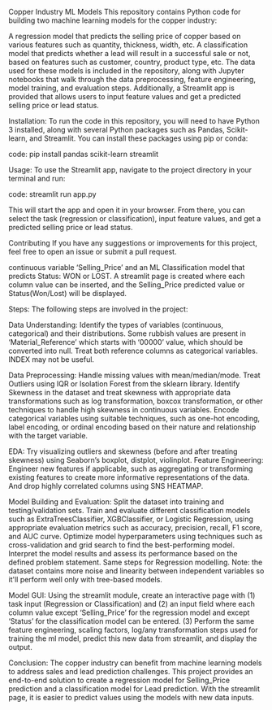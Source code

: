 Copper Industry ML Models
This repository contains Python code for building two machine learning models for the copper industry:


A regression model that predicts the selling price of copper based on various features such as quantity, thickness, width, etc.
A classification model that predicts whether a lead will result in a successful sale or not, based on features such as customer, country, product type, etc.
The data used for these models is included in the repository, along with Jupyter notebooks that walk through the data preprocessing, feature engineering, model training, and evaluation steps. Additionally, a Streamlit app is provided that allows users to input feature values and get a predicted selling price or lead status.

Installation:
To run the code in this repository, you will need to have Python 3 installed, along with several Python packages such as Pandas, Scikit-learn, and Streamlit. You can install these packages using pip or conda:

code:
pip install pandas scikit-learn streamlit

Usage:
To use the Streamlit app, navigate to the project directory in your terminal and run:


code:
streamlit run app.py

This will start the app and open it in your browser. From there, you can select the task (regression or classification), input feature values, and get a predicted selling price or lead status.

Contributing
If you have any suggestions or improvements for this project, feel free to open an issue or submit a pull request.

 continuous variable ‘Selling_Price’ and an ML Classification model that predicts Status: WON or LOST. A streamlit page is created where each column value can be inserted, and the Selling_Price predicted value or Status(Won/Lost) will be displayed.

Steps:
The following steps are involved in the project:

Data Understanding:
Identify the types of variables (continuous, categorical) and their distributions. Some rubbish values are present in ‘Material_Reference’ which starts with ‘00000’ value, which should be converted into null. Treat both reference columns as categorical variables. INDEX may not be useful.

Data Preprocessing:
Handle missing values with mean/median/mode. Treat Outliers using IQR or Isolation Forest from the sklearn library. Identify Skewness in the dataset and treat skewness with appropriate data transformations such as log transformation, boxcox transformation, or other techniques to handle high skewness in continuous variables. Encode categorical variables using suitable techniques, such as one-hot encoding, label encoding, or ordinal encoding based on their nature and relationship with the target variable.

EDA:
Try visualizing outliers and skewness (before and after treating skewness) using Seaborn’s boxplot, distplot, violinplot. Feature Engineering: Engineer new features if applicable, such as aggregating or transforming existing features to create more informative representations of the data. And drop highly correlated columns using SNS HEATMAP.

Model Building and Evaluation:
Split the dataset into training and testing/validation sets. Train and evaluate different classification models such as ExtraTreesClassifier, XGBClassifier, or Logistic Regression, using appropriate evaluation metrics such as accuracy, precision, recall, F1 score, and AUC curve. Optimize model hyperparameters using techniques such as cross-validation and grid search to find the best-performing model. Interpret the model results and assess its performance based on the defined problem statement. Same steps for Regression modelling. Note: the dataset contains more noise and linearity between independent variables so it'll perform well only with tree-based models.

Model GUI:
Using the streamlit module, create an interactive page with (1) task input (Regression or Classification) and (2) an input field where each column value except ‘Selling_Price’ for the regression model and except ‘Status’ for the classification model can be entered. (3) Perform the same feature engineering, scaling factors, log/any transformation steps used for training the ml model, predict this new data from streamlit, and display the output.

Conclusion:
The copper industry can benefit from machine learning models to address sales and lead prediction challenges. This project provides an end-to-end solution to create a regression model for Selling_Price prediction and a classification model for Lead prediction. With the streamlit page, it is easier to predict values using the models with new data inputs.





